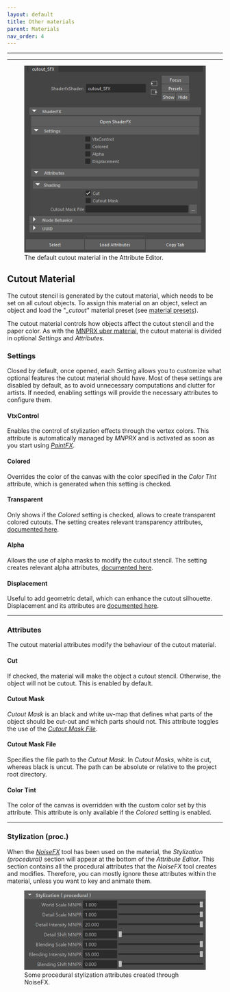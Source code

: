 ```yaml
---
layout: default
title: Other materials
parent: Materials
nav_order: 4
---
```


------------------------
------------------------

<figure class="float-right aio-ui">
	<img src="/media/styles/cutout/cutout-AE.png" alt="Cutout material node">
	<figcaption>The default cutout material in the Attribute Editor.</figcaption>
</figure>

## Cutout Material

The cutout stencil is generated by the cutout material, which needs to be set on all cutout objects. To assign this material on an object, select an object and load the "_\_cutout_" material preset (see [material presets](/software/MNPRX/docs/material-presets)).

The cutout material controls how objects affect the cutout stencil and the paper color. As with the [MNPRX uber material](/software/MNPRX/docs/uber/), the cutout material is divided in optional _Settings_ and _Attributes_.

### Settings
Closed by default, once opened, each _Setting_ allows you to customize what optional features the cutout material should have. Most of these settings are disabled by default, as to avoid unnecessary computations and clutter for artists. If needed, enabling settings will provide the necessary attributes to configure them.

#### VtxControl
Enables the control of stylization effects through the vertex colors. This attribute is automatically managed by _MNPRX_ and is activated as soon as you start using [_PaintFX_](/software/MNPRX/docs/paintfx/).

#### Colored
Overrides the color of the canvas with the color specified in the _Color Tint_ attribute, which is generated when this setting is checked.

#### Transparent
Only shows if the _Colored_ setting is checked, allows to create transparent colored cutouts. The setting creates relevant transparency attributes, [documented here](/software/MNPRX/docs/uber/#transparent).

#### Alpha
Allows the use of alpha masks to modify the cutout stencil. The setting creates relevant alpha attributes, [documented here](/software/MNPRX/docs/uber/#alpha-mask).

#### Displacement
Useful to add geometric detail, which can enhance the cutout silhouette. Displacement and its attributes are [documented here](/software/MNPRX/docs/uber/#displacement).

------------------------

### Attributes
The cutout material attributes modify the behaviour of the cutout material.

#### Cut
If checked, the material will make the object a cutout stencil. Otherwise, the object will not be cutout. This is enabled by default.

#### Cutout Mask
_Cutout Mask_ is an black and white uv-map that defines what parts of the object should be cut-out and which parts should not. This attribute toggles the use of the [_Cutout Mask File_](#cutout-mask-file).

#### Cutout Mask File
Specifies the file path to the _Cutout Mask_. In _Cutout Masks_, white is cut, whereas black is uncut. The path can be absolute or relative to the project root directory.

#### Color Tint
The color of the canvas is overridden with the custom color set by this attribute. This attribute is only available if the _Colored_ setting is enabled.

------------------

### Stylization (proc.)
When the [_NoiseFX_](./../noisefx) tool has been used on the material, the _Stylization (procedural)_ section will appear at the bottom of the _Attribute Editor_. This section contains all the procedural attributes that the _NoiseFX_ tool creates and modifies. Therefore, you can mostly ignore these attributes within the material, unless you want to key and animate them.

<figure class="aio-ui">
	<img src="/media/styles/cutout/stylization-proc-AE.png" alt="Stylization (procedural) attributes">
	<figcaption>Some procedural stylization attributes created through NoiseFX.</figcaption>
</figure>

